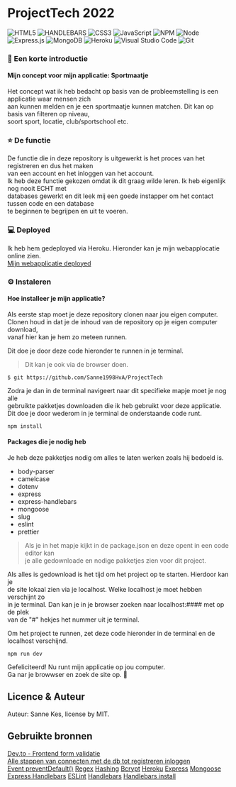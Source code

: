 # ProjectTech 2022<br>

![HTML5](https://img.shields.io/badge/html5-%23E34F26.svg?style=for-the-badge&logo=html5&logoColor=white)
![HANDLEBARS](https://img.shields.io/badge/Handlebars.js-f0772b?style=for-the-badge&logo=handlebarsdotjs&logoColor=black)
![CSS3](https://img.shields.io/badge/css3-%231572B6.svg?style=for-the-badge&logo=css3&logoColor=white)
![JavaScript](https://img.shields.io/badge/javascript-%23323330.svg?style=for-the-badge&logo=javascript&logoColor=%23F7DF1E)
![NPM](https://img.shields.io/badge/NPM-%23000000.svg?style=for-the-badge&logo=npm&logoColor=white)
![Node](https://img.shields.io/badge/Node.js-339933?style=for-the-badge&logo=nodedotjs&logoColor=white)
![Express.js](https://img.shields.io/badge/express.js-%23404d59.svg?style=for-the-badge&logo=express&logoColor=%2361DAFB)
![MongoDB](https://img.shields.io/badge/MongoDB-%234ea94b.svg?style=for-the-badge&logo=mongodb&logoColor=white)
![Heroku](https://img.shields.io/badge/Heroku-430098?style=for-the-badge&logo=heroku&logoColor=white)
![Visual Studio Code](https://img.shields.io/badge/Visual%20Studio%20Code-0078d7.svg?style=for-the-badge&logo=visual-studio-code&logoColor=white)
![Git](https://img.shields.io/badge/git-%23F05033.svg?style=for-the-badge&logo=git&logoColor=white)

### 👋 Een korte introductie<br>
#### Mijn concept voor mijn applicatie: Sportmaatje<br>
Het concept wat ik heb bedacht op basis van de probleemstelling is een applicatie waar mensen zich <br>
aan kunnen melden en je een sportmaatje kunnen matchen. Dit kan op basis van filteren op niveau, <br>
soort sport, locatie, club/sportschool etc.<br>


### ⭐ De functie <br>
De functie die in deze repository is uitgewerkt is het proces van het registreren en dus het maken <br>
van een account en het inloggen van het account.<br>
Ik heb deze functie gekozen omdat ik dit graag wilde leren. Ik heb eigenlijk nog nooit ECHT met <br>
databases gewerkt en dit leek mij een goede instapper om het contact tussen code en een database <br>
te beginnen te begrijpen en uit te voeren.


### 💻 Deployed 
Ik heb hem gedeployed via Heroku. Hieronder kan je mijn webapplocatie online zien.<br>
[Mijn webapplicatie deployed](LINK)<br>

### ⚙️ Instaleren
#### Hoe installeer je mijn applicatie?

Als eerste stap moet je deze repository clonen naar jou eigen computer.<br>
Clonen houd in dat je de inhoud van de repository op je eigen computer download,<br>
vanaf hier kan je hem zo meteen runnen. <br>

                                                                                 
Dit doe je door deze code hieronder te runnen in je terminal.<br>
>Dit kan je ook via de browser doen.<br>

`$ git https://github.com/Sanne1998HvA/ProjectTech`<br>

Zodra je dan in de terminal navigeert naar dit specifieke mapje moet je nog alle <br>
gebruikte pakketjes downloaden die ik heb gebruikt voor deze applicatie.<br>
Dit doe je door wederom in je terminal de onderstaande code runt.<br>

`npm install`<br>

#### Packages die je nodig heb
Je heb deze pakketjes nodig om alles te laten werken zoals hij bedoeld is. <br>

* body-parser
* camelcase
* dotenv
* express
* express-handlebars
* mongoose
* slug
* eslint
* prettier

> Als je in het mapje kijkt in de package.json en deze opent in een code editor kan <br>
> je alle gedownloade en nodige pakketjes zien voor dit project.

Als alles is gedownload is het tijd om het project op te starten. Hierdoor kan je <br>
de site lokaal zien via je localhost. Welke localhost je moet hebben verschijnt zo <br>
in je terminal. Dan kan je in je browser zoeken naar localhost:#### met op de plek <br>
van de "#" hekjes het nummer uit je terminal.<br>

Om het project te runnen, zet deze code hieronder in de terminal en de localhost verschijnd.<br>

`npm run dev`

Gefeliciteerd! Nu runt mijn applicatie op jou computer.<br>
Ga nar je browwser en zoek de site op. 😬<br>

## Licence & Auteur
Auteur: Sanne Kes, license by MIT.

## Gebruikte bronnen
[Dev.to - Frontend form validatie](https://dev.to/javascriptacademy/form-validation-using-javascript-34je)<br>
[Alle stappen van connecten met de db tot registreren inloggen ](https://www.youtube.com/watch?v=zQhzt2-MMl8)<br>
[Event preventDefault()](https://developer.mozilla.org/en-US/docs/Web/API/Event/preventDefault)
[Regex](https://regexr.com)
[Hashing](https://stackoverflow.com/questions/14588032/mongoose-password-hashing)
[Bcrypt](https://github.com/kelektiv/node.bcrypt.js/)
[Heroku](https://devcenter.heroku.com/articles/getting-started-with-nodejs)
[Express](https://www.npmjs.com/package/express)
[Mongoose](https://www.npmjs.com/package/mongoose)
[Express Handlebars](https://www.npmjs.com/package/express-handlebars)
[ESLint](https://www.npmjs.com/package/eslint)
[Handlebars](https://handlebarsjs.com/guide/#block-helpers)
[Handlebars install](https://www.npmjs.com/package/express-handlebars)


